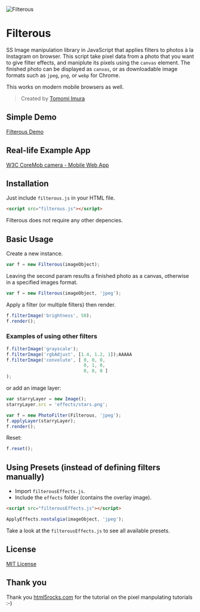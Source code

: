 ![Filterous](http://girliemac.com/assets/images/articles/2014/03/filtrous.jpg)

Filterous
=========
SS
Image manipulation library in JavaScript that applies filters to photos à la Instagram on browser.
This script take pixel data from a photo that you want to give filter effects, and maniplute its pixels using the `canvas` element.
The finished photo can be displayed as `canvas`, or as downloadable image formats such as `jpeg`, `png`, or `webp` for Chrome.

This works on modern mobile browsers as well.

> Created by [Tomomi Imura](https://github.com/girliemac)



## Simple Demo

[Filterous Demo](http://girliemac.github.io/Filterous/demo)

## Real-life Example App

[W3C CoreMob camera - Mobile Web App](http://coremob.github.io/camera/vanilla/index.html)


## Installation

Just include `filterous.js` in your HTML file.

```html
<script src="filterous.js"></script>
```

Filterous does not require any other depencies.

## Basic Usage

Create a new instance.

```javascript
var f = new Filterous(imageObject);
```

Leaving the second param results a finished photo as a canvas, otherwise in a specified images format.

```javascript
var f = new Filterous(imageObject, 'jpeg');
```

Apply a filter (or multiple filters) then render.

```javascript
f.filterImage('brightness', 50);
f.render();
```

### Examples of using other filters

```javascript
f.filterImage('grayscale');
f.filterImage('rgbAdjust', [1.4, 1.2, 1]);AAAAA
f.filterImage('convolute', [ 0, 0, 0,
                             0, 1, 0,
                             0, 0, 0 ]
);
```
or add an image layer:

```javascript
var starryLayer = new Image();
starryLayer.src = 'effects/stars.png';

var f = new PhotoFilter(Filterous, 'jpeg');
f.applyLayer(starryLayer);
f.render();
```

Reset:

```javascript
f.reset();
```


## Using Presets (instead of defining filters manually)

- Import `filterousEffects.js`.
- Include the `effects` folder (contains the overlay image).

```html
<script src="filterousEffects.js"></script>
```
```javascript
ApplyEffects.nostalgia(imageObject, 'jpeg');
```

Take a look at the `filterousEffects.js` to see all available presets.

## License

[MIT License](http://opensource.org/licenses/MIT)


## Thank you

Thank you [html5rocks.com](http://www.html5rocks.com/en/tutorials/canvas/imagefilters/) for the tutorial on the pixel manpulating tutorials :-)
